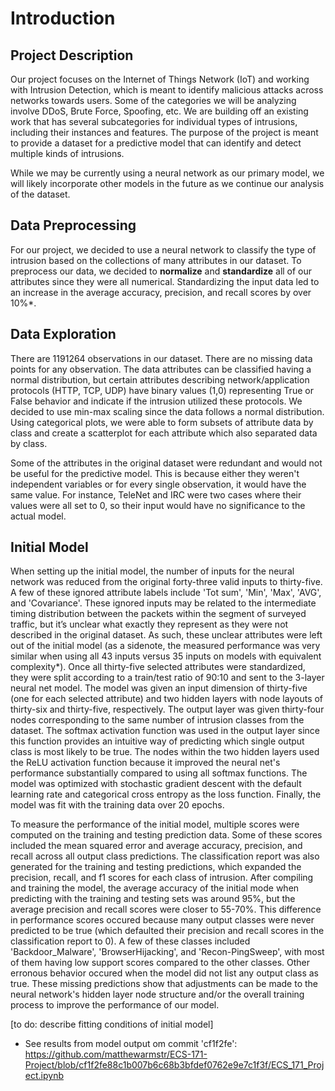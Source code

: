# Introduction
## Project Description

Our project focuses on the Internet of Things Network (IoT) and working with Intrusion Detection, which is meant to identify malicious attacks across networks towards users. Some of the categories we will be analyzing involve DDoS, Brute Force, Spoofing, etc. We are building off an existing work that has several subcategories for individual types of intrusions, including their instances and features. The purpose of the project is meant to provide a dataset for a predictive model that can identify and detect multiple kinds of intrusions. 

While we may be currently using a neural network as our primary model, we will likely incorporate other models in the future as we continue our analysis of the dataset.

## Data Preprocessing

For our project, we decided to use a neural network to classify the type of intrusion based on the collections of many attributes in our dataset. To preprocess our data, we decided to **normalize** and **standardize** all of our attributes since they were all numerical. Standardizing the input data led to an increase in the average accuracy, precision, and recall scores by over 10%*. 

## Data Exploration

There are 1191264 observations in our dataset. There are no missing data points for any observation. The data attributes can be classified having a normal distribution, but certain attributes describing network/application protocols (HTTP, TCP, UDP) have binary values (1,0) representing True or False behavior and indicate if the intrusion utilized these protocols. We decided to use min-max scaling since the data follows a normal distribution. Using categorical plots, we were able to form subsets of attribute data by class and create a scatterplot for each attribute which also separated data by class.

Some of the attributes in the original dataset were redundant and would not be useful for the predictive model. This is because either they weren't independent variables or for every single observation, it would have the same value. For instance, TeleNet and IRC were two cases where their values were all set to 0, so their input would have no significance to the actual model.

## Initial Model

When setting up the initial model, the number of inputs for the neural network was reduced from the original forty-three valid inputs to thirty-five. A few of these ignored attribute labels include 'Tot sum', 'Min', 'Max', 'AVG', and 'Covariance'. These ignored inputs may be related to the intermediate timing distribution between the packets within the segment of surveyed traffic, but it’s unclear what exactly they represent as they were not described in the original dataset. As such, these unclear attributes were left out of the initial model (as a sidenote, the measured performance was very similar when using all 43 inputs versus 35 inputs on models with equivalent complexity*). Once all thirty-five selected attributes were standardized, they were split according to a train/test ratio of 90:10 and sent to the 3-layer neural net model. The model was given an input dimension of thirty-five (one for each selected attribute) and two hidden layers with node layouts of thirty-six and thirty-five, respectively. The output layer was given thirty-four nodes corresponding to the same number of intrusion classes from the dataset. The softmax activation function was used in the output layer since this function provides an intuitive way of predicting which single output class is most likely to be true. The nodes within the two hidden layers used the ReLU activation function because it improved the neural net's performance substantially compared to using all softmax functions. The model was optimized with stochastic gradient descent with the default learning rate and categorical cross entropy as the loss function. Finally, the model was fit with the training data over 20 epochs. 

To measure the performance of the initial model, multiple scores were computed on the training and testing prediction data. Some of these scores included the mean squared error and average accuracy, precision, and recall across all output class predictions. The classification report was also generated for the training and testing predictions, which expanded the precision, recall, and f1 scores for each class of intrusion. After compiling and training the model, the average accuracy of the initial mode when predicting with the training and testing sets was around 95%, but the average precision and recall scores were closer to 55-70%. This difference in performance scores occured because many output classes were never predicted to be true (which defaulted their precision and recall scores in the classification report to 0). A few of these classes included 'Backdoor_Malware', 'BrowserHijacking', and 'Recon-PingSweep', with most of them having low support scores compared to the other classes. Other erronous behavior occured when the model did not list any output class as true. These missing predictions show that adjustments can be made to the neural network's hidden layer node structure and/or the overall training process to improve the performance of our model.

[to do: describe fitting conditions of initial model]


* See results from model output om commit 'cf1f2fe': https://github.com/matthewarmstr/ECS-171-Project/blob/cf1f2fe88c1b007b6c68b3bfdef0762e9e7c1f3f/ECS_171_Project.ipynb
